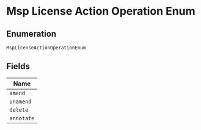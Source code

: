 
# Msp License Action Operation Enum

## Enumeration

`MspLicenseActionOperationEnum`

## Fields

| Name |
|  --- |
| `amend` |
| `unamend` |
| `delete` |
| `annotate` |

